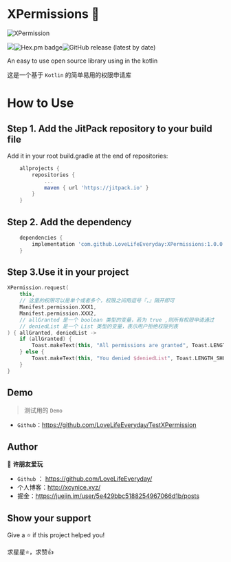 # XPermissions 👋

![XPermission](https://cdn.jsdelivr.net/gh/LoveLifeEveryday/FigureBed@master/typora202004/24/111347-434501.png)

[![](https://jitpack.io/v/LoveLifeEveryday/XPermissions.svg)](https://jitpack.io/#LoveLifeEveryday/XPermissions)![Hex.pm badge](https://img.shields.io/badge/license-Apache%202-blue)![GitHub release (latest by date)](https://img.shields.io/github/v/release/LoveLifeEveryday/XPermissions)

An easy to use open source library using in the kotlin

这是一个基于 `Kotlin` 的简单易用的权限申请库

# How to Use

## **Step 1.** Add the JitPack repository to your build file

Add it in your root build.gradle at the end of repositories:

```groovy
	allprojects {
		repositories {
			...
			maven { url 'https://jitpack.io' }
		}
	}
```

## **Step 2.** Add the dependency

```groovy
	dependencies {
		implementation 'com.github.LoveLifeEveryday:XPermissions:1.0.0'
	}
```

## Step 3.Use it in your project

```kotlin
XPermission.request(
    this,
    // 这里的权限可以是单个或者多个，权限之间用逗号『，』隔开即可
    Manifest.permission.XXX1,
    Manifest.permission.XXX2,
    // allGranted 是一个 boolean 类型的变量，若为 true ,则所有权限申请通过
    // deniedList 是一个 List 类型的变量，表示用户拒绝权限列表
) { allGranted, deniedList ->
    if (allGranted) {
        Toast.makeText(this, "All permissions are granted", Toast.LENGTH_SHORT).show()
    } else {
        Toast.makeText(this, "You denied $deniedList", Toast.LENGTH_SHORT).show()
    }
}
```

## Demo

> 测试用的 `Demo`

- `Github`：https://github.com/LoveLifeEveryday/TestXPermission

## Author

👤 **许朋友爱玩**

- `Github` ： https://github.com/LoveLifeEveryday/
- 个人博客：http://xcynice.xyz/
- 掘金：https://juejin.im/user/5e429bbc5188254967066d1b/posts

## Show your support

Give a ⭐️ if this project helped you!

求星星⭐️，求赞👍